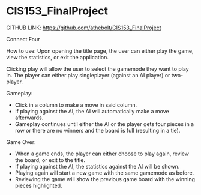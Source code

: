 # CIS153_FinalProject

GITHUB LINK: https://github.com/athebolt/CIS153_FinalProject

Connect Four

How to use:
Upon opening the title page, the user can either play the game, view the statistics, or exit the application.

Clicking play will allow the user to select the gamemode they want to play in.
The player can either play singleplayer (against an AI player) or two-player.

Gameplay:
- Click in a column to make a move in said column.
- If playing against the AI, the AI will automatically make a move afterwards.
- Gameplay continues until either the AI or the player gets four pieces in a row or there are no winners and the board is full (resulting in a tie).

Game Over:
- When a game ends, the player can either choose to play again, review the board, or exit to the title.
- If playing against the AI, the statistics against the AI will be shown.
- Playing again will start a new game with the same gamemode as before.
- Reviewing the game will show the previous game board with the winning pieces highlighted.
